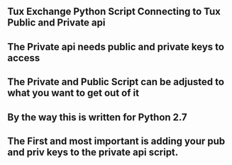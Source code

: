 ## Tux Exchange Python Script Connecting to Tux Public and Private api

## The Private api needs public and private keys to access

## The Private and Public Script can be adjusted to what you want to get out of it 

## By the way this is written for Python 2.7

## The First and most important is adding your pub and priv keys to the private api script.



